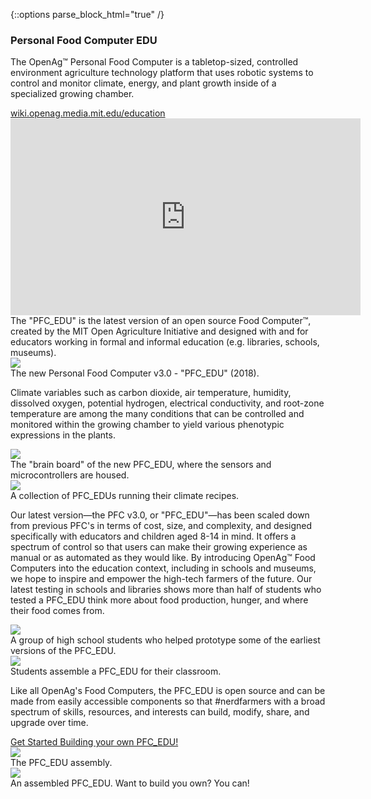 {::options parse_block_html="true" /}
<section class="stickem-container">
<div class="text-container stickem stickit">
<h3 class="show">Personal Food Computer EDU</h3>
<p class="show">The OpenAg™ Personal Food Computer is a tabletop-sized, controlled environment agriculture technology platform that uses robotic systems to control and monitor climate, energy, and plant growth inside of a specialized growing chamber.</p>
<a href="https://wiki.openag.media.mit.edu/education" target="_blank" class="sliding green show">wiki.openag.media.mit.edu/education</a>
</div>
<div class="media-container">
<div class="video-container">
<div class="video show">
<iframe width="560" height="315" src="https://www.youtube.com/embed/-J1DNp4M_1k" frameborder="0" allow="accelerometer; autoplay; encrypted-media; gyroscope; picture-in-picture" allowfullscreen></iframe>
</div>
<div class="caption">
<span>The "PFC_EDU" is the latest version of an open source Food Computer™, created by the MIT Open Agriculture Initiative and designed with and for educators working in formal and informal education (e.g. libraries, schools, museums). </span>
</div>
</div>
<div class="img-container">
<div class="img">
<img src="{{ site.baseurl }}/img/elements/open-ag--1-1.gif">
</div>
<div class="caption">
<span>The new Personal Food Computer v3.0 - "PFC_EDU" (2018).</span>
</div>
</div>
</div>
</section>

<section class="stickem-container">
<div class="text-container stickem">
<p class="show">Climate variables such as carbon dioxide, air temperature, humidity, dissolved oxygen, potential hydrogen, electrical conductivity, and root-zone temperature are among the many conditions that can be controlled and monitored within the growing chamber to yield various phenotypic expressions in the plants.</p>
</div>
<div class="media-container">
<div class="img-container">
<div class="img">
<img src="{{ site.baseurl }}/img/elements/open-ag--2-1.png">
</div>
<div class="caption">
<span>The "brain board" of the new PFC_EDU, where the sensors and microcontrollers are housed.</span>
</div>
</div>
<div class="img-container">
<div class="img">
<img src="{{ site.baseurl }}/img/elements/open-ag--2-2.jpg">
</div>
<div class="caption">
<span>A collection of PFC_EDUs running their climate recipes.</span>
</div>
</div>
</div>
</section>

<section class="stickem-container">
<div class="text-container stickem">
<p class="show">Our latest version—the PFC v3.0, or "PFC_EDU"—has been scaled down from previous PFC's in terms of cost, size, and complexity, and designed specifically with educators and children aged 8-14 in mind. It offers a spectrum of control so that users can make their growing experience as manual or as automated as they would like. By introducing OpenAg™  Food Computers into the education context, including in schools and museums, we hope to inspire and empower the high-tech farmers of the future. Our latest testing in schools and libraries shows more than half of students who tested a PFC_EDU think more about food production, hunger, and where their food comes from.</p>
</div>
<div class="media-container">
<div class="img-container">
<div class="img">
<img src="{{ site.baseurl }}/img/elements/open-ag--3-1.jpg"/>
</div>
<div class="caption">
<span>A group of high school students who helped prototype some of the earliest versions of the PFC_EDU.</span>
</div>
</div>
<div class="img-container">
<div class="img">
<img src="{{ site.baseurl }}/img/elements/open-ag--4-1.jpeg">
</div>
<div class="caption">
<span>Students assemble a PFC_EDU for their classroom.</span>
</div>
</div>
</div>
</section>

<section class="stickem-container">
<div class="text-container stickem">
<p class="show">Like all OpenAg's Food Computers, the PFC_EDU is open source and can be made from easily accessible components so that #nerdfarmers with a broad spectrum of skills, resources, and interests can build, modify, share, and upgrade over time.</p>
<a href="https://www.media.mit.edu/posts/build-a-food-computer/" target="_blank" class="sliding green show">Get Started Building your own PFC_EDU!</a>
</div>
<div class="media-container">
<div class="img-container">
<div class="img">
<img src="{{ site.baseurl }}/img/elements/open-ag--5-1.png">
</div>
<div class="caption">
<span>The PFC_EDU assembly.</span>
</div>
</div>
<div class="img-container">
<div class="img">
<img src="{{ site.baseurl }}/img/elements/open-ag--5-2.jpeg">
</div>
<div class="caption">
<span>An assembled PFC_EDU. Want to build you own? You can!</span>
</div>
</div>
</div>
</section>